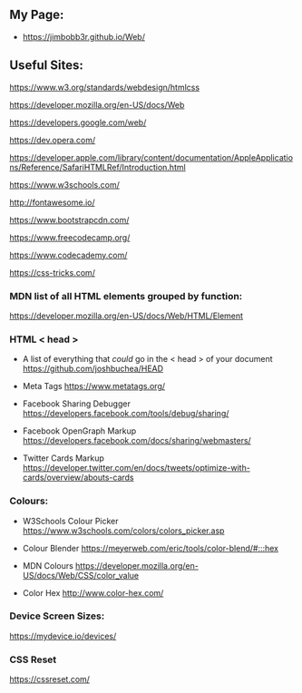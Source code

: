 ## My Page: 

- https://jimbobb3r.github.io/Web/ 

## Useful Sites:
 
https://www.w3.org/standards/webdesign/htmlcss 

https://developer.mozilla.org/en-US/docs/Web

https://developers.google.com/web/

https://dev.opera.com/

https://developer.apple.com/library/content/documentation/AppleApplications/Reference/SafariHTMLRef/Introduction.html

https://www.w3schools.com/

http://fontawesome.io/ 

https://www.bootstrapcdn.com/

https://www.freecodecamp.org/ 

https://www.codecademy.com/ 

https://css-tricks.com/

### MDN list of all HTML elements grouped by function: 

https://developer.mozilla.org/en-US/docs/Web/HTML/Element

### HTML < head >

- A list of everything that *could* go in the < head > of your document https://github.com/joshbuchea/HEAD 

- Meta Tags https://www.metatags.org/

- Facebook Sharing Debugger https://developers.facebook.com/tools/debug/sharing/ 

- Facebook OpenGraph Markup https://developers.facebook.com/docs/sharing/webmasters/ 

- Twitter Cards Markup https://developer.twitter.com/en/docs/tweets/optimize-with-cards/overview/abouts-cards 

### Colours:  
 
- W3Schools Colour Picker https://www.w3schools.com/colors/colors_picker.asp

- Colour Blender https://meyerweb.com/eric/tools/color-blend/#:::hex

- MDN Colours https://developer.mozilla.org/en-US/docs/Web/CSS/color_value 

- Color Hex http://www.color-hex.com/


### Device Screen Sizes: 

https://mydevice.io/devices/

### CSS Reset 

https://cssreset.com/ 
